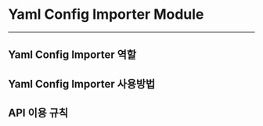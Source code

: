 # Yaml Config Importer Module
--- ---

## Yaml Config Importer 역할

## Yaml Config Importer 사용방법

## API 이용 규칙
